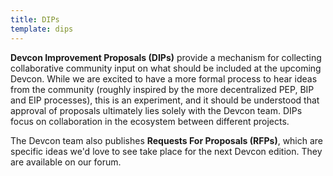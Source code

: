 ```yaml
---
title: DIPs
template: dips
---
```


**Devcon Improvement Proposals (DIPs)** provide a mechanism for collecting collaborative community input on what should be included at the upcoming Devcon. While we are excited to have a more formal process to hear ideas from the community (roughly inspired by the more decentralized PEP, BIP and EIP processes), this is an experiment, and it should be understood that approval of proposals ultimately lies solely with the Devcon team. DIPs focus on collaboration in the ecosystem between different projects.

The Devcon team also publishes **Requests For Proposals (RFPs)**, which are specific ideas we'd love to see take place for the next Devcon edition. They are available on our forum.
